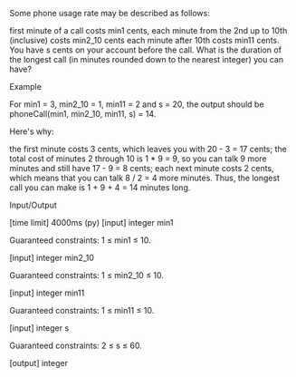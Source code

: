 Some phone usage rate may be described as follows:

first minute of a call costs min1 cents,
each minute from the 2nd up to 10th (inclusive) costs min2_10 cents
each minute after 10th costs min11 cents.
You have s cents on your account before the call. What is the duration of the longest call (in minutes rounded down to the nearest integer) you can have?

Example

For min1 = 3, min2_10 = 1, min11 = 2 and s = 20, the output should be
phoneCall(min1, min2_10, min11, s) = 14.

Here's why:

the first minute costs 3 cents, which leaves you with 20 - 3 = 17 cents;
the total cost of minutes 2 through 10 is 1 * 9 = 9, so you can talk 9 more minutes and still have 17 - 9 = 8 cents;
each next minute costs 2 cents, which means that you can talk 8 / 2 = 4 more minutes.
Thus, the longest call you can make is 1 + 9 + 4 = 14 minutes long.

Input/Output

[time limit] 4000ms (py)
[input] integer min1

Guaranteed constraints:
1 ≤ min1 ≤ 10.

[input] integer min2_10

Guaranteed constraints:
1 ≤ min2_10 ≤ 10.

[input] integer min11

Guaranteed constraints:
1 ≤ min11 ≤ 10.

[input] integer s

Guaranteed constraints:
2 ≤ s ≤ 60.

[output] integer

